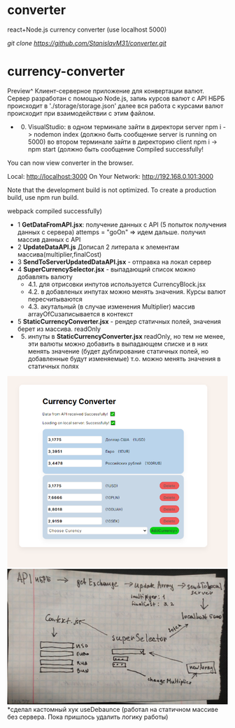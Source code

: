 # converter
react+Node.js currency converter (use localhost 5000)

*git clone https://github.com/StanislavM31/converter.git*

# currency-converter
Preview^ Клиент-серверное приложение для конвертации валют.
Сервер разработан с помощью Node.js,
запиь курсов валют с API НБРБ происходит в './storage/storage.json'
далее вся работа с курсами валют происходит при взаимодействии с этим файлом.

- 0. VisualStudio:
    в одном терминале зайти в директори server npm i -> nodemon index (должно быть    сообщение server is running on 5000)
    во втором терминале зайти в директорию client npm i -> npm start (должно быть    сообщение Compiled successfully!

You can now view converter in the browser.

  Local:            <http://localhost:3000>
  On Your Network:  <http://192.168.0.101:3000>

Note that the development build is not optimized.
To create a production build, use npm run build.

webpack compiled successfully)

- 1 **GetDataFromAPI.jsx**: получение данных с API
(5 попыток получения данных с сервера)
attemps = "goOn" => идем дальше.
получил массив данных с API
- 2 **UpdateDataAPI.js** Дописал 2 литерала к элементам массива(multiplier,finalCost)
- 3 **SendToServerUpdatedDataAPI.jsx** - отправка на локал сервер
- 4 **SuperCurrencySelector.jsx** - выпадающий список можно добавлять валюту
    - 4.1. для отрисовки инпутов используется CurrencyBlock.jsx
    - 4.2. в добавленых инпутах можно менять значения. Курсы валют пересчитываются
    - 4.3. акутальный (в случае изменения Multiplier) массив arrayOfCuзаписывается в контекст
- 5 **StaticCurrencyConverter.jsx** - рендер статичных полей, значения берет из массива. readOnly
 - 5. инпуты в **StaticCurrencyConverter.jsx** readOnly, но тем не менее,
эти валюты можно добавить в выпадающем списке и в них менять значение
(будет дублирование статичных полей, но добавленные будут изменяемые) т.о. можно менять значения в статичных полях

![Screenshot](./screen.png)
![schema](./schema.jpg)
*сделал кастомный хук useDebaunce (работал на статичном массиве без сервера. Пока пришлось удалить логику работы)
